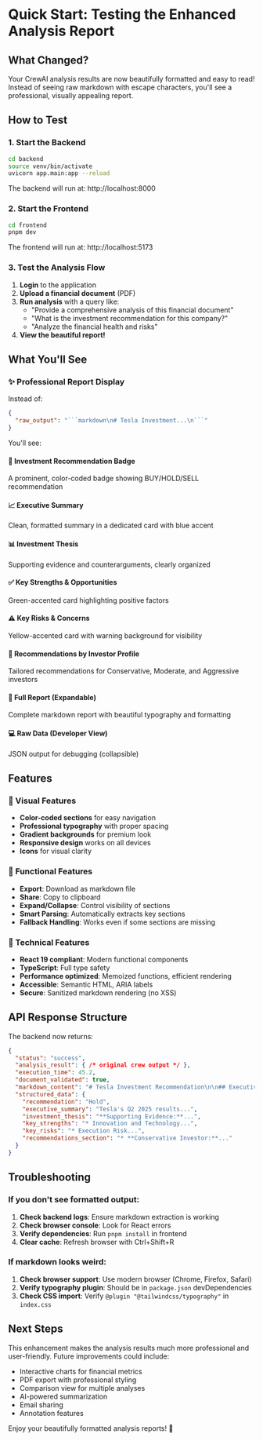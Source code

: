 # Quick Start: Testing the Enhanced Analysis Report

## What Changed?

Your CrewAI analysis results are now beautifully formatted and easy to read! Instead of seeing raw markdown with escape characters, you'll see a professional, visually appealing report.

## How to Test

### 1. Start the Backend

```bash
cd backend
source venv/bin/activate
uvicorn app.main:app --reload
```

The backend will run at: http://localhost:8000

### 2. Start the Frontend

```bash
cd frontend
pnpm dev
```

The frontend will run at: http://localhost:5173

### 3. Test the Analysis Flow

1. **Login** to the application
2. **Upload a financial document** (PDF)
3. **Run analysis** with a query like:
   - "Provide a comprehensive analysis of this financial document"
   - "What is the investment recommendation for this company?"
   - "Analyze the financial health and risks"
4. **View the beautiful report!**

## What You'll See

### ✨ Professional Report Display

Instead of:
```json
{
  "raw_output": "```markdown\n# Tesla Investment...\n```"
}
```

You'll see:

#### 🎯 Investment Recommendation Badge
A prominent, color-coded badge showing BUY/HOLD/SELL recommendation

#### 📈 Executive Summary
Clean, formatted summary in a dedicated card with blue accent

#### 📊 Investment Thesis
Supporting evidence and counterarguments, clearly organized

#### ✅ Key Strengths & Opportunities
Green-accented card highlighting positive factors

#### ⚠️ Key Risks & Concerns
Yellow-accented card with warning background for visibility

#### 🎯 Recommendations by Investor Profile
Tailored recommendations for Conservative, Moderate, and Aggressive investors

#### 📄 Full Report (Expandable)
Complete markdown report with beautiful typography and formatting

#### 💻 Raw Data (Developer View)
JSON output for debugging (collapsible)

## Features

### 🎨 Visual Features
- **Color-coded sections** for easy navigation
- **Professional typography** with proper spacing
- **Gradient backgrounds** for premium look
- **Responsive design** works on all devices
- **Icons** for visual clarity

### 🚀 Functional Features
- **Export**: Download as markdown file
- **Share**: Copy to clipboard
- **Expand/Collapse**: Control visibility of sections
- **Smart Parsing**: Automatically extracts key sections
- **Fallback Handling**: Works even if some sections are missing

### 🔧 Technical Features
- **React 19 compliant**: Modern functional components
- **TypeScript**: Full type safety
- **Performance optimized**: Memoized functions, efficient rendering
- **Accessible**: Semantic HTML, ARIA labels
- **Secure**: Sanitized markdown rendering (no XSS)

## API Response Structure

The backend now returns:

```json
{
  "status": "success",
  "analysis_result": { /* original crew output */ },
  "execution_time": 45.2,
  "document_validated": true,
  "markdown_content": "# Tesla Investment Recommendation\n\n## Executive Summary...",
  "structured_data": {
    "recommendation": "Hold",
    "executive_summary": "Tesla's Q2 2025 results...",
    "investment_thesis": "**Supporting Evidence:**...",
    "key_strengths": "* Innovation and Technology...",
    "key_risks": "* Execution Risk...",
    "recommendations_section": "* **Conservative Investor:**..."
  }
}
```

## Troubleshooting

### If you don't see formatted output:

1. **Check backend logs**: Ensure markdown extraction is working
2. **Check browser console**: Look for React errors
3. **Verify dependencies**: Run `pnpm install` in frontend
4. **Clear cache**: Refresh browser with Ctrl+Shift+R

### If markdown looks weird:

1. **Check browser support**: Use modern browser (Chrome, Firefox, Safari)
2. **Verify typography plugin**: Should be in `package.json` devDependencies
3. **Check CSS import**: Verify `@plugin "@tailwindcss/typography"` in `index.css`

## Next Steps

This enhancement makes the analysis results much more professional and user-friendly. Future improvements could include:

- Interactive charts for financial metrics
- PDF export with professional styling
- Comparison view for multiple analyses
- AI-powered summarization
- Email sharing
- Annotation features

Enjoy your beautifully formatted analysis reports! 🎉
